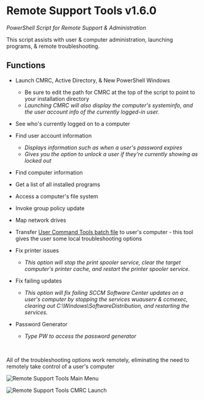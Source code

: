 
# Remote Support Tools v1.6.0
*PowerShell Script for Remote Support & Administration*

This script assists with user & computer administration, launching programs, & remote troubleshooting.


## Functions

* Launch CMRC, Active Directory, & New PowerShell Windows
	- Be sure to edit the path for CMRC at the top of the script to point to your installation directory
	- *Launching CMRC will also display the computer's systeminfo, and the user account info of the currently logged-in user.*
	
* See who's currently logged on to a computer

* Find user account information
	- *Displays information such as when a user's password expires*
	- *Gives you the option to unlock a user if they're currently showing as locked out*

* Find computer information
* Get a list of all installed programs
* Access a computer's file system
* Invoke group policy update
* Map network drives

* Transfer [User Command Tools batch file](https://github.com/Justin-Lund/IT-Support-Batch-Files/) to user's computer - this tool gives the user some local troubleshooting options

* Fix printer issues
	- *This option will stop the print spooler service, clear the target computer's printer cache, and restart the printer spooler service.*

* Fix failing updates
	- *This option will fix failing SCCM Software Center updates on a user's computer by stopping the services wuauserv & ccmexec, clearing out C:\Windows\SoftwareDistribution, and restarting the services.*

* Password Generator
	- *Type PW to access the password generator*

&nbsp;

All of the troubleshooting options work remotely, eliminating the need to remotely take control of a user's computer


![Remote Support Tools Main Menu](https://i.imgur.com/DTEaB3k.png)

![Remote Support Tools CMRC Launch](https://i.imgur.com/bls4mEL.png)


